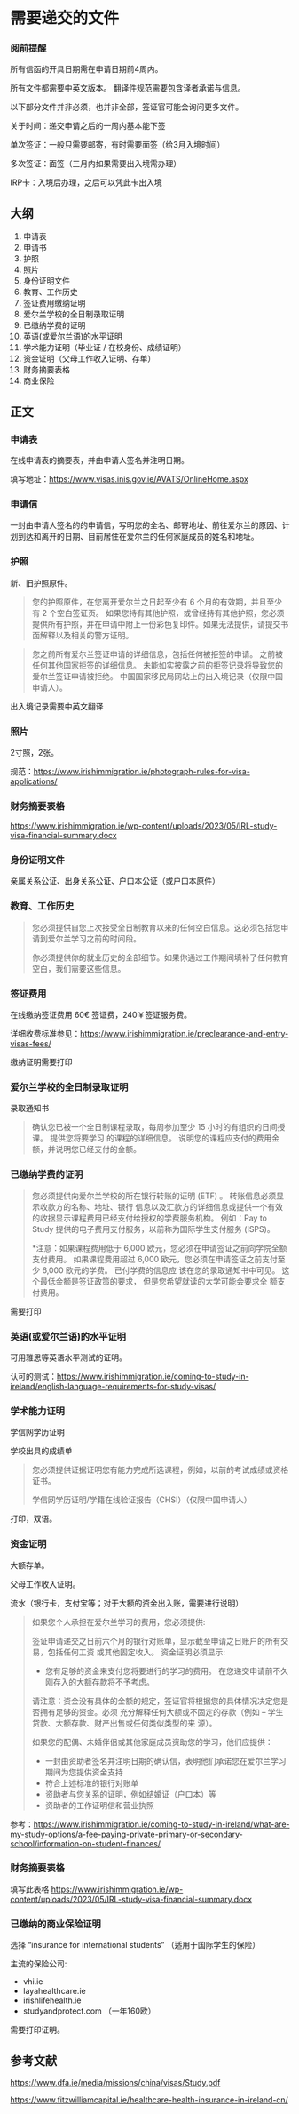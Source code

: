 # 需要递交的文件

### 阅前提醒

所有信函的开具日期需在申请日期前4周内。

所有文件都需要中英文版本。
翻译件规范需要包含译者承诺与信息。

以下部分文件并非必须，也并非全部，签证官可能会询问更多文件。

关于时间：递交申请之后的一周内基本能下签

单次签证：一般只需要邮寄，有时需要面签（给3月入境时间）

多次签证：面签（三月内如果需要出入境需办理）

IRP卡：入境后办理，之后可以凭此卡出入境

## 大纲

1. 申请表
2. 申请书
3. 护照
4. 照片
5. 身份证明文件
6. 教育、工作历史
7. 签证费用缴纳证明
8. 爱尔兰学校的全日制录取证明
9. 已缴纳学费的证明
10. 英语(或爱尔兰语)的水平证明
11. 学术能力证明（毕业证 / 在校身份、成绩证明）
12. 资金证明（父母工作收入证明、存单）
13. 财务摘要表格
14. 商业保险

## 正文

### 申请表

在线申请表的摘要表，并由申请人签名并注明日期。

填写地址：https://www.visas.inis.gov.ie/AVATS/OnlineHome.aspx



### 申请信

一封由申请人签名的的申请信，写明您的全名、邮寄地址、前往爱尔兰的原因、计划到达和离开的日期、目前居住在爱尔兰的任何家庭成员的姓名和地址。



### 护照

新、旧护照原件。

> 您的护照原件，在您离开爱尔兰之日起至少有 6 个月的有效期，并且至少有 2 个空白签证页。
> 如果您持有其他护照，或曾经持有其他护照，您必须提供所有护照，并在申请中附上一份彩色复印件。如果无法提供，请提交书面解释以及相关的警方证明。

> 您之前所有爱尔兰签证申请的详细信息，包括任何被拒签的申请。
> 之前被任何其他国家拒签的详细信息。 未能如实披露之前的拒签记录将导致您的爱尔兰签证申请被拒绝。
> 中国国家移民局网站上的出入境记录（仅限中国申请人）。

出入境记录需要中英文翻译

### 照片

2寸照，2张。

规范：https://www.irishimmigration.ie/photograph-rules-for-visa-applications/



### 财务摘要表格

https://www.irishimmigration.ie/wp-content/uploads/2023/05/IRL-study-visa-financial-summary.docx



### 身份证明文件

亲属关系公证、出身关系公证、户口本公证（或户口本原件）



### 教育、工作历史

> 您必须提供自您上次接受全日制教育以来的任何空白信息。这必须包括您申请到爱尔兰学习之前的时间段。
>
> 你必须提供你的就业历史的全部细节。如果你通过工作期间填补了任何教育空白，我们需要这些信息。



### 签证费用

在线缴纳签证费用 60€ 签证费，240￥签证服务费。

详细收费标准参见：https://www.irishimmigration.ie/preclearance-and-entry-visas-fees/

缴纳证明需要打印



### 爱尔兰学校的全日制录取证明

录取通知书

> 确认您已被一个全日制课程录取，每周参加至少 15 小时的有组织的日间授课。 提供您将要学习 的课程的详细信息。 说明您的课程应支付的费用金额，并说明您已经支付的金额。



### 已缴纳学费的证明

> 您必须提供向爱尔兰学校的所在银行转账的证明 (ETF) 。 转账信息必须显示收款方的名称、地址、银行 信息以及汇款方的详细信息或提供一个有效的收据显示课程费用已经支付给授权的学费服务机构。 例如：Pay to Study 提供的电子费用支付服务，以前称为国际学生支付服务 (ISPS)。 
>
> *注意：如果课程费用低于 6,000 欧元，您必须在申请签证之前向学院全额支付费用。 如果课程费用超过 6,000 欧元，您必须在申请签证之前支付至少 6,000 欧元的学费。 已付学费的信息应 该在您的录取通知书中可见。 这个最低金额是签证政策的要求， 但是您希望就读的大学可能会要求全 额支付费用。

需要打印

### 英语(或爱尔兰语)的水平证明

可用雅思等英语水平测试的证明。

认可的测试：https://www.irishimmigration.ie/coming-to-study-in-ireland/english-language-requirements-for-study-visas/



### 学术能力证明

学信网学历证明

学校出具的成绩单

> 您必须提供证据证明您有能力完成所选课程，例如，以前的考试成绩或资格证书。 
>
> 学信网学历证明/学籍在线验证报告（CHSI）（仅限中国申请人）

打印，双语。



### 资金证明

大额存单。

父母工作收入证明。

流水（银行卡，支付宝等；对于大额的资金出入账，需要进行说明）

> 如果您个人承担在爱尔兰学习的费用，您必须提供:
>
> 签证申请递交之日前六个月的银行对账单，显示截至申请之日账户的所有交易，包括任何工资
> 或其他固定收入。 资金证明必须显示:
>
> - 您有足够的资金来支付您将要进行的学习的费用。 在您递交申请前不久刚存入的大额存款将不予考虑。
>
> 请注意：资金没有具体的金额的规定，签证官将根据您的具体情况决定您是否拥有足够的资金。必须
> 充分解释任何大额或不固定的存款（例如 – 学生贷款、大额存款、财产出售或任何类似类型的来
> 源）。
>
> 如果您的配偶、未婚伴侣或其他家庭成员资助您的学习，他们应提供：
>
> - 一封由资助者签名并注明日期的确认信，表明他们承诺您在爱尔兰学习期间为您提供资金支持
> - 符合上述标准的银行对账单
> - 资助者与您关系的证明，例如结婚证（户口本）等
> - 资助者的工作证明信和营业执照



参考：https://www.irishimmigration.ie/coming-to-study-in-ireland/what-are-my-study-options/a-fee-paying-private-primary-or-secondary-school/information-on-student-finances/



### 财务摘要表格

填写此表格 https://www.irishimmigration.ie/wp-content/uploads/2023/05/IRL-study-visa-financial-summary.docx



### 已缴纳的商业保险证明

选择 “insurance for international students” （适用于国际学生的保险）

主流的保险公司:

- vhi.ie
- layahealthcare.ie
- irishlifehealth.ie
- studyandprotect.com （一年160欧）

需要打印证明。



## 参考文献

https://www.dfa.ie/media/missions/china/visas/Study.pdf

https://www.fitzwilliamcapital.ie/healthcare-health-insurance-in-ireland-cn/